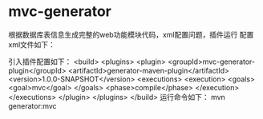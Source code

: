 # mvc-generator
根据数据库表信息生成完整的web功能模块代码，xml配置问题，插件运行
配置xml文件如下：

引入插件配置如下：
 &lt;build&gt;
      &lt;plugins&gt;
        &lt;plugin&gt;
          &lt;groupId&gt;mvc-generator-plugin</groupId&gt;
          &lt;artifactId&gt;generator-maven-plugin</artifactId&gt;
          &lt;version&gt;1.0.0-SNAPSHOT</version&gt;
          &lt;executions&gt;
            &lt;execution&gt;
              &lt;goals&gt;
                &lt;goal>mvc</goal&gt;
              &lt;/goals&gt;
              &lt;phase&gt;compile</phase&gt;
            &lt;/execution&gt;
          &lt;/executions&gt;
        &lt;/plugin&gt;
      &lt;/plugins&gt;
    &lt;/build&gt;
 运行命令如下：
 mvn generator:mvc
